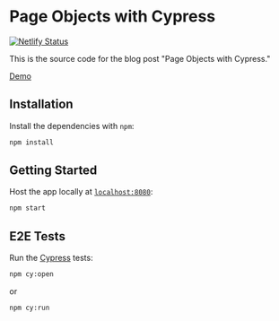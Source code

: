 # Page Objects with Cypress

[![Netlify Status](https://api.netlify.com/api/v1/badges/fa20f8a0-10e6-4e24-940e-8269f076c51b/deploy-status)](https://app.netlify.com/sites/pageobjectswithcypress/deploys)

This is the source code for the blog post "Page Objects with Cypress."

[Demo](https://pageobjectswithcypress.netlify.app/)

## Installation

Install the dependencies with `npm`:

```sh
npm install
```

## Getting Started

Host the app locally at [`localhost:8080`](http://localhost:8080):

```sh
npm start
```

## E2E Tests

Run the [Cypress](https://cypress.io) tests:

```sh
npm cy:open
```

or

```sh
npm cy:run
```